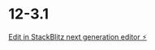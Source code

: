 # 12-3.1

[Edit in StackBlitz next generation editor ⚡️](https://stackblitz.com/~/github.com/ProfessorDutch/12-3.1)